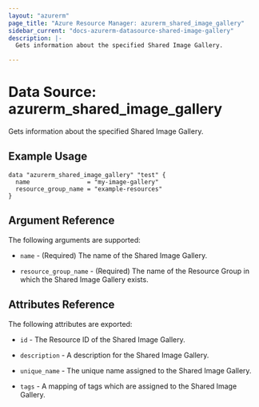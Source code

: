 ```yaml
---
layout: "azurerm"
page_title: "Azure Resource Manager: azurerm_shared_image_gallery"
sidebar_current: "docs-azurerm-datasource-shared-image-gallery"
description: |-
  Gets information about the specified Shared Image Gallery.

---
```


# Data Source: azurerm_shared_image_gallery

Gets information about the specified Shared Image Gallery.

## Example Usage

```hcl
data "azurerm_shared_image_gallery" "test" {
  name                = "my-image-gallery"
  resource_group_name = "example-resources"
}
```

## Argument Reference

The following arguments are supported:

* `name` - (Required) The name of the Shared Image Gallery.

* `resource_group_name` - (Required) The name of the Resource Group in which the Shared Image Gallery exists.

## Attributes Reference

The following attributes are exported:

* `id` - The Resource ID of the Shared Image Gallery.

* `description` - A description for the Shared Image Gallery.

* `unique_name` - The unique name assigned to the Shared Image Gallery.

* `tags` - A mapping of tags which are assigned to the Shared Image Gallery.
